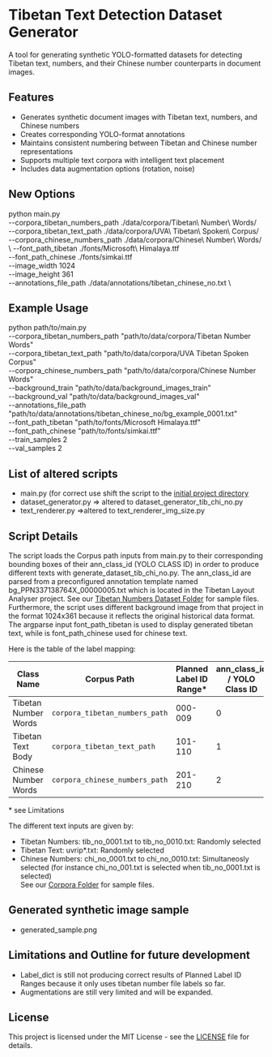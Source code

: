 # Tibetan Text Detection Dataset Generator

A tool for generating synthetic YOLO-formatted datasets for detecting Tibetan text, numbers, and their Chinese number counterparts in document images.

## Features
- Generates synthetic document images with Tibetan text, numbers, and Chinese numbers
- Creates corresponding YOLO-format annotations
- Maintains consistent numbering between Tibetan and Chinese number representations
- Supports multiple text corpora with intelligent text placement
- Includes data augmentation options (rotation, noise)

## New Options
python main.py \
  --corpora_tibetan_numbers_path ./data/corpora/Tibetan\ Number\ Words/ \
  --corpora_tibetan_text_path ./data/corpora/UVA\ Tibetan\ Spoken\ Corpus/ \
  --corpora_chinese_numbers_path ./data/corpora/Chinese\ Number\ Words/ \ 
  --font_path_tibetan ./fonts/Microsoft\ Himalaya.ttf \
  --font_path_chinese ./fonts/simkai.ttf \
  --image_width 1024 \
  --image_height 361 \
  --annotations_file_path ./data/annotations/tibetan_chinese_no.txt \

## Example Usage
python path/to/main.py \
  --corpora_tibetan_numbers_path "path/to/data/corpora/Tibetan Number Words" \
  --corpora_tibetan_text_path "path/to/data/corpora/UVA Tibetan Spoken Corpus" \
  --corpora_chinese_numbers_path "path/to/data/corpora/Chinese Number Words" \
  --background_train "path/to/data/background_images_train" \
  --background_val "path/to/data/background_images_val" \
  --annotations_file_path "path/to/data/annotations/tibetan_chinese_no/bg_example_0001.txt" \
  --font_path_tibetan "path/to/fonts/Microsoft Himalaya.ttf" \
  --font_path_chinese "path/to/fonts/simkai.ttf" \
  --train_samples 2 \
  --val_samples 2
  
## List of altered scripts
- main.py (for correct use shift the script to the [initial project directory](https://github.com/CodexAITeam/TibetanOCR/tree/synthetic_generation_tib_chi_no)
- dataset_generator.py => altered to dataset_generator_tib_chi_no.py
- text_renderer.py =>altered to text_renderer_img_size.py

## Script Details
The script loads the Corpus path inputs from main.py to their corresponding bounding boxes of their ann_class_id (YOLO CLASS ID) in order to produce different texts with generate_dataset_tib_chi_no.py. 
The ann_class_id are parsed from a preconfigured annotation template named bg_PPN337138764X_00000005.txt which is located in the Tibetan Layout Analyser project. See our [Tibetan Numbers Dataset Folder](https://github.com/CodexAITeam/TibetanLayoutAnalyzer/tree/main/data/tibetan%20numbers) for sample files. Furthermore, the script uses different background image from that project in the format 1024x361 
because it reflects the original historical data format. The argparse input font_path_tibetan is used to display generated tibetan text, while is font_path_chinese used for chinese text.

Here is the table of the label mapping: 

| Class Name            | Corpus Path                     | Planned Label ID Range* | ann_class_id / YOLO Class ID |
|-----------------------|---------------------------------|-------------------------|------------------------------|
| Tibetan Number Words  | `corpora_tibetan_numbers_path`  | 000-009                 | 0                            |
| Tibetan Text Body     | `corpora_tibetan_text_path`     | 101-110                 | 1                            |
| Chinese Number Words  | `corpora_chinese_numbers_path`  | 201-210                 | 2                            |

\* see Limitations

The different text inputs are given by:
- Tibetan Numbers: tib_no_0001.txt to tib_no_0010.txt: Randomly selected
- Tibetan Text: uvrip*.txt: Randomly selected
- Chinese Numbers: chi_no_0001.txt to chi_no_0010.txt: Simultaneosly selected (for instance chi_no_001.txt is selected when tib_no_0001.txt is selected)  
See our [Corpora Folder](https://github.com/CodexAITeam/TibetanOCR/tree/synthetic_generation_tib_chi_no/data/corpora) for sample files.

## Generated synthetic image sample
- generated_sample.png

## Limitations and Outline for future development
- Label_dict is still not producing correct results of Planned Label ID Ranges because it only uses tibetan number file labels so far. 
- Augmentations are still very limited and will be expanded.

## License
This project is licensed under the MIT License - see the [LICENSE](https://github.com/CodexAITeam/TibetanOCR/blob/synthetic_generation_tib_chi_no/LICENSE) file for details.
